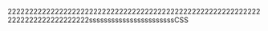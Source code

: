 222222222222222222222222222222222222222222222222222222222222222222222222222222sssssssssssssssssssssssCSS

